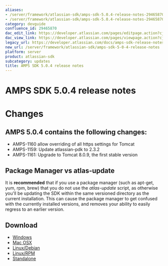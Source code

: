 ```yaml
---
aliases:
- /server/framework/atlassian-sdk/amps-sdk-5.0.4-release-notes-29465870.html
- /server/framework/atlassian-sdk/amps-sdk-5.0.4-release-notes-29465870.md
category: devguide
confluence_id: 29465870
dac_edit_link: https://developer.atlassian.com/pages/editpage.action?cjm=wozere&pageId=29465870
dac_view_link: https://developer.atlassian.com/pages/viewpage.action?cjm=wozere&pageId=29465870
legacy_url: https://developer.atlassian.com/docs/amps-sdk-release-notes/amps-sdk-5-0-4-release-notes
new_url: /server/framework/atlassian-sdk/amps-sdk-5-0-4-release-notes
platform: server
product: atlassian-sdk
subcategory: updates
title: AMPS SDK 5.0.4 release notes
---
```

# AMPS SDK 5.0.4 release notes

# Changes

## AMPS 5.0.4 contains the following changes:

-   AMPS-1160 allow overriding of all https settings for Tomcat
-   AMPS-1159: Update atlassian-pdk to 2.3.2
-   AMPS-1161: Upgrade to Tomcat 8.0.9, the first stable version

## Package Manager vs atlas-update

It is **recommended** that if you use a package manager (such as apt-get, yum, rpm, brew) that you do not use the *atlas-update* script, as otherwise you'll be updating the SDK within the same versioned directory as the current installation. This can cause the package manager to get confused with the currently installed versions, and removes your ability to easily regress to an earlier version.

## Download

-   <a href="https://marketplace.atlassian.com/plugins/atlassian-plugin-sdk-windows" class="external-link">Windows</a>
-   <a href="https://marketplace.atlassian.com/plugins/atlassian-plugin-sdk-mac" class="external-link">Mac OSX</a>
-   <a href="https://marketplace.atlassian.com/plugins/atlassian-plugin-sdk-deb" class="external-link">Linux/Debian</a>
-   <a href="https://marketplace.atlassian.com/plugins/atlassian-plugin-sdk-rpm" class="external-link">Linux/RPM</a>
-   <a href="https://marketplace.atlassian.com/plugins/atlassian-plugin-sdk-tgz" class="external-link">Standalone</a>










































































